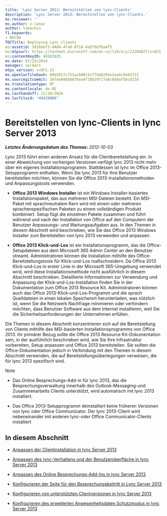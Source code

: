 ```yaml
---
title: 'Lync Server 2013: Bereitstellen von lync-Clients'
description: 'Lync Server 2013: Bereitstellen von lync-Clients.'
ms.reviewer: ''
ms.author: v-lanac
author: lanachin
f1.keywords:
- NOCSH
TOCTitle: Deploying Lync clients
ms:assetid: 3d10abf2-d484-4fa0-8f10-4a5f9dfba4f5
ms:mtpsurl: https://technet.microsoft.com/en-us/library/JJ204827(v=OCS.15)
ms:contentKeyID: 48183925
ms.date: 07/23/2014
manager: serdars
mtps_version: v=OCS.15
ms.openlocfilehash: 09b501fc721ac880c5cf7da0293e3aa9c6443722
ms.sourcegitcommit: 36fee89bb887bea4f18b19f17a8c69daf5bc423d
ms.translationtype: MT
ms.contentlocale: de-DE
ms.lasthandoff: 11/26/2020
ms.locfileid: "49429986"
---
```

# <a name="deploying-lync-clients-in-lync-server-2013"></a>Bereitstellen von lync-Clients in lync Server 2013

<div data-xmlns="http://www.w3.org/1999/xhtml">

<div class="topic" data-xmlns="http://www.w3.org/1999/xhtml" data-msxsl="urn:schemas-microsoft-com:xslt" data-cs="https://msdn.microsoft.com/">

<div data-asp="https://msdn2.microsoft.com/asp">



</div>

<div id="mainSection">

<div id="mainBody">

<span> </span>

_**Letztes Änderungsdatum des Themas:** 2012-10-03_

Lync 2013 führt einen anderen Ansatz für die Clientbereitstellung ein. In einer Abweichung von vorherigen Versionen verfügt lync 2013 nicht mehr über ein eigenes Installationsprogramm. Stattdessen ist lync im Office 2013-Setupprogramm enthalten. Wenn Sie lync 2013 für Ihre Benutzer bereitstellen möchten, können Sie die Office 2013-Installationsmethoden und Anpassungstools verwenden.

  - **Office 2013 Windows Installer** ist ein Windows Installer-basiertes Installationspaket, das aus mehreren MSI-Dateien besteht. Ein MSI-Paket mit sprachneutralem Kern wird mit einem oder mehreren sprachenspezifischen Paketen zu einem vollständigen Produkt kombiniert. Setup fügt die einzelnen Pakete zusammen und führt während und nach der Installation von Office auf den Computern der Benutzer Anpassungs- und Wartungsaufgaben aus. In den Themen in diesem Abschnitt wird beschrieben, wie Sie das Office 2013 Windows Installer zum Bereitstellen von lync 2013 verwenden und anpassen.

  - **Office 2013 Klick-und-Los** ist ein Installationsprogramm, das die Office-Setupdateien aus dem Microsoft 365 Admin Center an den Benutzer streamt. Administratoren können die Installation mithilfe des Office-Bereitstellungstools für Klick-und-Los maßschneidern. Da Office 2013 Klick-und-Los in erster Linie in der Microsoft 365-Umgebung verwendet wird, wird diese Installationsmethode nicht ausführlich in diesem Abschnitt beschrieben. Detaillierte Informationen zur Verwendung und Anpassung der Klick-und-Los-Installation finden Sie in der Dokumentation zum Office 2013 Resource Kit. Administratoren können auch das Office 2013-Klick-und-Los-Programm und die sprach Quelldateien in einen lokalen Speicherort herunterladen, was nützlich ist, wenn Sie die Netzwerk Nachfrage minimieren oder verhindern möchten, dass Benutzer Software aus dem Internet installieren, weil Sie die Sicherheitsanforderungen der Unternehmen erfüllen.

Die Themen in diesem Abschnitt konzentrieren sich auf die Bereitstellung von Clients mithilfe des MSI-basierten Installationsprogramms von Office 2013. Ihr primärer Bezug sollte die Office 2013 Resource Kit-Dokumentation sein, in der ausführlich beschrieben wird, wie Sie Ihre Infrastruktur vorbereiten, Setup anpassen und Office 2013 bereitstellen. Sie sollten die Office-Dokumentation jedoch in Verbindung mit den Themen in diesem Abschnitt verwenden, die auf Bereitstellungsüberlegungen verweisen, die für lync 2013 spezifisch sind.

<div>


> [!NOTE]  
> <UL>
> <LI>
> <P>Das Online Besprechungs-Add-in für lync 2013, das die Besprechungsverwaltung innerhalb des Outlook-Messaging-und Zusammenarbeits Clients unterstützt, wird automatisch mit lync 2013 installiert.</P>
> <LI>
> <P>Das Office 2013-Setupprogramm deinstalliert keine früheren Versionen von lync oder Office Communicator. Der lync 2013-Client wird nebeneinander mit anderen lync-oder Office Communicator-Clients installiert</P></LI></UL>



</div>

<div>

## <a name="in-this-section"></a>In diesem Abschnitt

  - [Anpassen der Clientinstallation in lync Server 2013](lync-server-2013-customizing-client-installation.md)

  - [Anpassen des lync-Verhaltens und der Benutzeroberfläche in lync Server 2013](lync-server-2013-customizing-lync-behavior-and-the-user-interface.md)

  - [Anpassen des Online Besprechungs-Add-Ins in lync Server 2013](lync-server-2013-customizing-the-online-meeting-add-in.md)

  - [Konfigurieren der Seite für den Besprechungsbeitritt in Lync Server 2013](lync-server-2013-configuring-the-meeting-join-page.md)

  - [Konfigurieren von unterstützten Clientversionen in lync Server 2013](lync-server-2013-configuring-supported-client-versions.md)

  - [Konfigurieren des erweiterten Anwesenheitsdaten Schutzmodus in lync Server 2013](lync-server-2013-configuring-enhanced-presence-privacy-mode.md)

</div>

</div>

<span> </span>

</div>

</div>

</div>

